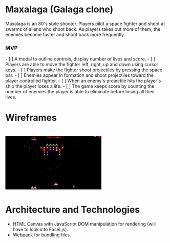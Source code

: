 <h1>Maxalaga (Galaga clone)</h1>

Maxalaga is an 80's style shooter. Players pilot a space fighter and shoot at swarms of aliens who shoot back. As players takes out more of them, the enemies become faster and shoot back more frequently.

<h3>MVP</h3>
- [ ] A modal to outline controls, display number of lives and score.
- [ ] Players are able to move the fighter left, right, up and down using cursor keys.
- [ ] Players make the fighter shoot projectiles by pressing the space bar.
- [ ] Enemies appear in formation and shoot projectiles toward the player controlled fighter.
- [ ] When an enemy's projectile hits the player's ship the player loses a life.
- [ ] The game keeps score by counting the number of enemies the player is able to eliminate before losing all their lives.

<h1>Wireframes<h1>

<img src="./Wireframe.png" width="300px"></img>

<h1>Architecture and Technologies</h1>

* HTML Canvas with JavaScript DOM manipulation for rendering (will have to look into Easel.js).
* Webpack for bundling files.
